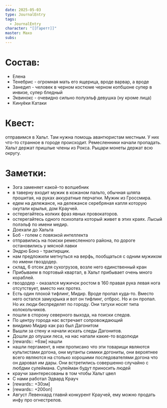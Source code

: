 ```yaml
---
date: 2025-05-03
type: JournalEntry
tags:
  - JournalEntry
character: "[[Гаретт]]"
master: Махо
subs:
---
```

# Состав:
- Елена
- Тенебрис - огромная мать его ящерица, вроде варвар, а вроде 
- Занедип - человек в черном костюме черном копбшоне супер в инвизе, супер бледный
- Эквинокс - очевидно сильно полуэльф девушка (ну кроме лица)
- Кинуёки Катаки
# Квест:
отправимся в Хальт. Там нужна помощь авантюристам местным. У них что-то странное в городе происходит. Ремесленники начали пропадать. Хальт держат пришлые члены из Рокса. Рыцари монеты держат всю округу.
# Заметки:
- Зога заменяет какой-то волшебник
- в таверну входит мужик в кожаном пальто, обычная шляпа прошитая, на руках аккуратные перчатки. Мужик из Гроссмира.
- едем на дележансе, на дележансе серебряная капля которую окутали крылья, дом Краучей.
- остерегайтесь колких фраз явных провокаторов.
- остерегайтесь одного психопата который живет в этих краях. Лысый полэльф по имени медир.
- Доехали до Хальта
- Боб - голем с повязкой интеллекта
- отправились на поиски ремесленного района, по дороге остановились у мясной лавки
- Эндрю Бонз - трактирщик.
- нам предложили метнуться на верфь, пообщаться с одним мужиком по имени гвоздодер.
- склад, 6 отсек для сухогрузов, возле него единственный кран
- Прибываем в портовый квартал, в Хальт прибывает очень много кораблей. 
- гвоздодер - оказался мужичок ростом в 160 правая рука левая нога отсутствует, вместо них протез.
- Есть один плохой тифлинг, Мидир. Вроде пропал куда-то. Вместо него остался замухрыка и вот он тифлинг, отброс. Но и он пропал. Но их люди беспределят по городу. Они татухи носят типа колокольчиков.
- пошли в сторону северного выхода, на поиски следов.
- По центру города нас встречает сопровождающий
- виидимо Мидир как раз был Дагонитом
- Вышли за стену и начали искать следы Дагонитов.
- Дошли до опушки леса, на нас напали какие-то водолюди
- [rewards:: +6зм] нашли
- нашли пергамент, в нем прописано что эти товарищи являются культистами догона, они мутанты симики догониты, они вероятнее всего являются на столько хорошими последователями догона что он даровал им дары. Они встретились совершенно случайно с любдми сулеймана. Сулейман будут приносить людей
- краучи заинтересованы в том чтобы Хальт цвел
- С нами работал Эдвард Крауч
- [rewards:: +30зм]
- [rewards:: +200оп]
- Август Левенхард главнй конкурент Краучей, ему можно продать инфу про огнестрелов.